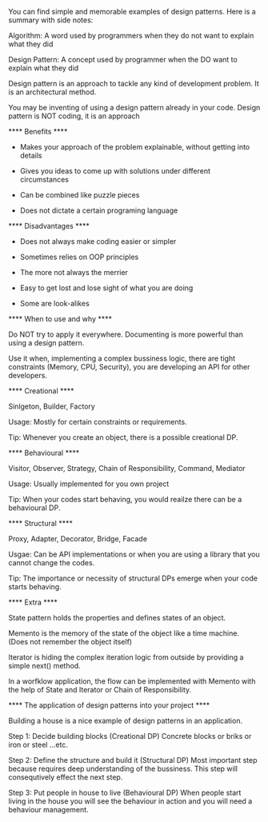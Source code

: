 You can find simple and memorable examples of design patterns. Here is a summary with side notes:

Algorithm: A word used by programmers when they do not want to explain what they did

Design Pattern: A concept used by programmer when the DO want to explain what they did

Design pattern is an approach to tackle any kind of development problem. It is an architectural method.

You may be inventing of using a design pattern already in your code. Design pattern is NOT coding, it is an approach

**** Benefits ****

- Makes your approach of the problem explainable, without getting into details

- Gives you ideas to come up with solutions under different circumstances

- Can be combined like puzzle pieces

- Does not dictate a certain programing language

**** Disadvantages ****

- Does not always make coding easier or simpler

- Sometimes relies on OOP principles

- The more not always the merrier

- Easy to get lost and lose sight of what you are doing

- Some are look-alikes

**** When to use and why ****

Do NOT try to apply it everywhere. Documenting is more powerful than using a design pattern.

Use it when, implementing a complex bussiness logic, there are tight constraints (Memory, CPU, Security), you are developing an API for other developers.

**** Creational ****

Sinlgeton, Builder, Factory

Usage: Mostly for certain constraints or requirements.

Tip: Whenever you create an object, there is a possible creational DP.

**** Behavioural ****

Visitor, Observer, Strategy, Chain of Responsibility, Command, Mediator

Usage: Usually implemented for you own project

Tip: When your codes start behaving, you would reailze there can be a behavioural DP.

**** Structural ****

Proxy, Adapter, Decorator, Bridge, Facade

Usgae: Can be API implementations or when you are using a library that you cannot change the codes.

Tip: The importance or necessity of structural DPs emerge when your code starts behaving.

**** Extra ****

State pattern holds the properties and defines states of an object.

Memento is the memory of the state of the object like a time machine. (Does not remember the object itself)

Iterator is hiding the complex iteration logic from outside by providing a simple next() method.

In a worfklow application, the flow can be implemented with Memento with the help of State and Iterator or Chain of Responsibility.

**** The application of design patterns into your project ****

Building a house is a nice example of design patterns in an application.

Step 1: Decide building blocks (Creational DP)
Concrete blocks or briks or iron or steel ...etc.

Step 2: Define the structure and build it (Structural DP)
Most important step because requires deep understanding of the bussiness. This step will consequtively effect the next step.

Step 3: Put people in house to live (Behavioural DP)
When people start living in the house you will see the behaviour in action and you will need a behaviour management.
